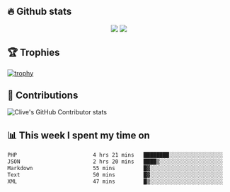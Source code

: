 ## &#128293; Github stats

<!-- GitHub Readme Streak Stats - https://github.com/DenverCoder1/github-readme-streak-stats -->
<p align="center">

<picture>
  <source 
    srcset="https://github-readme-stats.vercel.app/api?username=clivewalkden&count_private=true&show_icons=true&theme=darcula"
    media="(prefers-color-scheme: dark)"
  />
  <source
    srcset="https://github-readme-stats.vercel.app/api?username=clivewalkden&count_private=true&show_icons=true&theme=calm"
    media="(prefers-color-scheme: light), (prefers-color-scheme: no-preference)"
  />
  <img src="https://github-readme-stats.vercel.app/api?username=clivewalkden&count_private=true&show_icons=true&theme=darcula" />
</picture>

<a href="https://git.io/streak-stats" target="_blank">
  <img src="http://github-readme-streak-stats.herokuapp.com?user=clivewalkden&theme=darcula&date_format=j%20M%5B%20Y%5D" />
</a>

</p>

## &#127942; Trophies
[![trophy](https://github-profile-trophy.vercel.app/?username=clivewalkden&theme=onedark)](https://github.com/clivewalkden/github-profile-trophy)

## &#129309; Contributions
![Clive's GitHub Contributor stats](https://github-contributor-stats.vercel.app/api?username=clivewalkden)

## &#128202; This week I spent my time on
<!--START_SECTION:waka-->

```txt
PHP                        4 hrs 21 mins   ████████░░░░░░░░░░░░░░░░░   31.91 %
JSON                       2 hrs 20 mins   ████▒░░░░░░░░░░░░░░░░░░░░   17.18 %
Markdown                   55 mins         █▓░░░░░░░░░░░░░░░░░░░░░░░   06.77 %
Text                       50 mins         █▓░░░░░░░░░░░░░░░░░░░░░░░   06.22 %
XML                        47 mins         █▒░░░░░░░░░░░░░░░░░░░░░░░   05.84 %
```

<!--END_SECTION:waka-->
